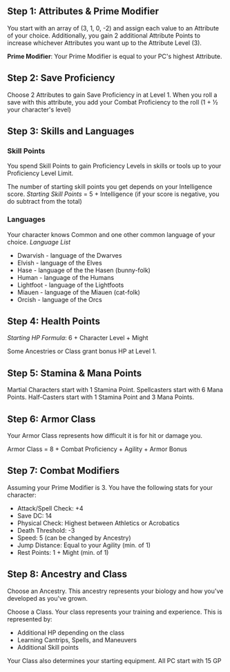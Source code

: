 ## Step 1: Attributes & Prime Modifier

You start with an array of (3, 1, 0, -2) and assign each value to an Attribute of your choice. Additionally, you gain 2 additional Attribute Points to increase whichever Attributes you want up to the Attribute Level (3).

**Prime Modifier**: Your Prime Modifier is equal to your PC's highest Attribute. 

## Step 2: Save Proficiency
Choose 2 Attributes to gain Save Proficiency in at Level 1. When you roll a save with this attribute, you add your Combat Proficiency to the roll (1 + ½ your character's level)

## Step 3: Skills and Languages
### Skill Points
You spend Skill Points to gain Proficiency Levels in skills or tools up to your Proficiency Level Limit.

The number of starting skill points you get depends on your Intelligence score.
*Starting Skill Points* = 5 + Intelligence (if your score is negative, you do subtract from the total)

### Languages
Your character knows Common and one other common language of your choice.
*Language List*
- Dwarvish - language of the Dwarves
- Elvish - language of the Elves
- Hase - language of the the Hasen (bunny-folk) 
- Human - language of the Humans
- Lightfoot - language of the Lightfoots
- Miauen - language of the Miauen (cat-folk)
- Orcish - language of the Orcs

## Step 4: Health Points

*Starting HP Formula*: 6 + Character Level + Might

Some Ancestries or Class grant bonus HP at Level 1.

## Step 5: Stamina & Mana Points
Martial Characters start with 1 Stamina Point. Spellcasters start with 6 Mana Points. Half-Casters start with 1 Stamina Point and 3 Mana Points.

## Step 6: Armor Class
Your Armor Class represents how difficult it is for hit or damage you. 

Armor Class = 8 + Combat Proficiency + Agility + Armor Bonus

## Step 7: Combat Modifiers
Assuming your Prime Modifier is 3. You have the following stats for your character:
- Attack/Spell Check: +4
- Save DC: 14
- Physical Check: Highest between Athletics or Acrobatics
- Death Threshold: -3
- Speed: 5 (can be changed by Ancestry)
- Jump Distance: Equal to your Agility (min. of 1)
- Rest Points: 1 + Might (min. of 1)

## Step 8: Ancestry and Class
Choose an Ancestry. This ancestry represents your biology and how you've developed as you've grown. 

Choose a Class. Your class represents your training and experience. This is represented by:
- Additional HP depending on the class
- Learning Cantrips, Spells, and Maneuvers
- Additional Skill points

Your Class also determines your starting equipment. All PC start with 15 GP
